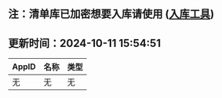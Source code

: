 ## 注：清单库已加密想要入库请使用 ([入库工具](https://github.com/BlankTMing/ManifestAutoUpdate/releases))

## 更新时间：2024-10-11 15:54:51
| AppID | 名称 | 类型  |
| :-------------------- | :----------------------------- | :----------- |
| 无 | 无 | 无 |
